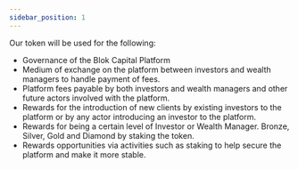 ```yaml
---
sidebar_position: 1
---
```


Our token will be used for the following:

- Governance of the Blok Capital Platform
- Medium of exchange on the platform between investors and wealth managers to handle payment of fees.
- Platform fees payable by both investors and wealth managers and other future actors involved with the platform.
- Rewards for the introduction of new clients by existing investors to the platform or by any actor introducing an investor to the platform.
- Rewards for being a certain level of Investor or Wealth Manager. Bronze, Silver, Gold and Diamond by staking the token.
- Rewards opportunities via activities such as staking to help secure the platform and make it more stable.